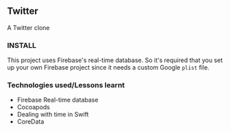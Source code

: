 ## Twitter

A Twitter clone


### INSTALL

This project uses Firebase's real-time database. So it's required that you set up your own Firebase project since it needs a custom Google ```plist``` file.


### Technologies used/Lessons learnt

- Firebase Real-time database
- Cocoapods
- Dealing with time in Swift
- CoreData
